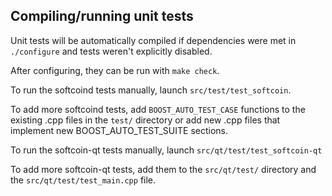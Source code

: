 Compiling/running unit tests
------------------------------------

Unit tests will be automatically compiled if dependencies were met in `./configure`
and tests weren't explicitly disabled.

After configuring, they can be run with `make check`.

To run the softcoind tests manually, launch `src/test/test_softcoin`.

To add more softcoind tests, add `BOOST_AUTO_TEST_CASE` functions to the existing
.cpp files in the `test/` directory or add new .cpp files that
implement new BOOST_AUTO_TEST_SUITE sections.

To run the softcoin-qt tests manually, launch `src/qt/test/test_softcoin-qt`

To add more softcoin-qt tests, add them to the `src/qt/test/` directory and
the `src/qt/test/test_main.cpp` file.
